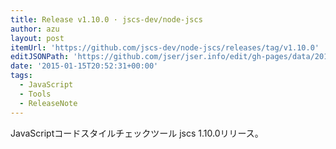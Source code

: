 ```yaml
---
title: Release v1.10.0 · jscs-dev/node-jscs
author: azu
layout: post
itemUrl: 'https://github.com/jscs-dev/node-jscs/releases/tag/v1.10.0'
editJSONPath: 'https://github.com/jser/jser.info/edit/gh-pages/data/2015/01/index.json'
date: '2015-01-15T20:52:31+00:00'
tags:
  - JavaScript
  - Tools
  - ReleaseNote
---
```

JavaScriptコードスタイルチェックツール jscs 1.10.0リリース。

